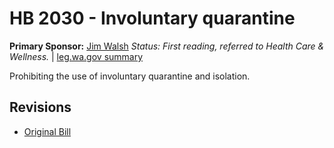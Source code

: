 # HB 2030 - Involuntary quarantine
**Primary Sponsor:** [Jim Walsh](/person/leg/jim.walsh.md)
*Status: First reading, referred to Health Care & Wellness.* | [leg.wa.gov summary](https://app.leg.wa.gov/billsummary?BillNumber=2030&Year=2021)

Prohibiting the use of involuntary quarantine and isolation.

## Revisions
* [Original Bill](1/)